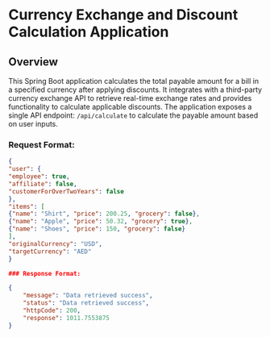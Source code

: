 # Currency Exchange and Discount Calculation Application

## Overview

This Spring Boot application calculates the total payable amount for a bill in a specified currency after applying discounts. It integrates with a third-party currency exchange API to retrieve real-time exchange rates and provides functionality to calculate applicable discounts. The application exposes a single API endpoint: `/api/calculate` to calculate the payable amount based on user inputs.
### Request Format:
```json
{
"user": {
"employee": true,
"affiliate": false,
"customerForOverTwoYears": false
},
"items": [
{"name": "Shirt", "price": 200.25, "grocery": false},
{"name": "Apple", "price": 50.32, "grocery": true},
{"name": "Shoes", "price": 150, "grocery": false}
],
"originalCurrency": "USD",
"targetCurrency": "AED"
}

### Response Format:

{
    "message": "Data retrieved success",
    "status": "Data retrieved success",
    "httpCode": 200,
    "response": 1011.7553875
}
